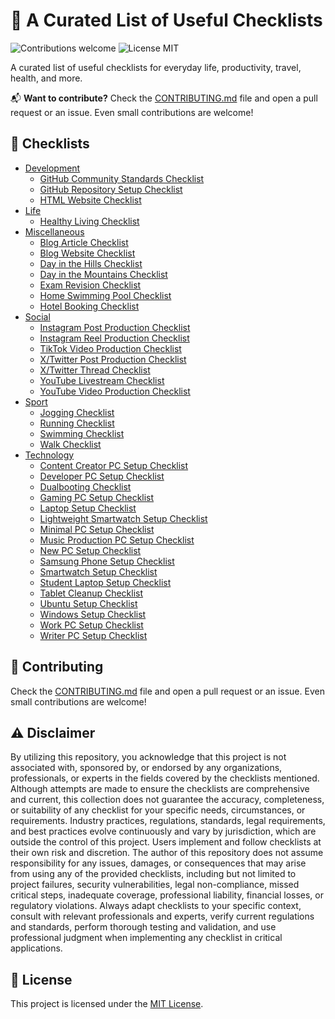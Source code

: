 # 🔨 A Curated List of Useful Checklists

<p>
  <img alt="Contributions welcome" src="https://img.shields.io/badge/Contributions-welcome-green">
  <img alt="License MIT" src="https://img.shields.io/badge/License-MIT-orange">
</p>

A curated list of useful checklists for everyday life, productivity, travel, health, and more.

📬 **Want to contribute?** Check the [CONTRIBUTING.md](CONTRIBUTING.md) file and open a pull request or an issue. Even small contributions are welcome!

## 🔨 Checklists

- [Development](Development)
  - [GitHub Community Standards Checklist](Development/GitHub_Community_Standards_Checklist.md)
  - [GitHub Repository Setup Checklist](Development/GitHub_Repository_Setup_Checklist.md)
  - [HTML Website Checklist](Development/HTML_Website_Checklist.md)
- [Life](Life)
  - [Healthy Living Checklist](Life/Healthy_Living_Checklist.md)
- [Miscellaneous](Miscellaneous)
  - [Blog Article Checklist](Miscellaneous/Blog_Article_Checklist.md)
  - [Blog Website Checklist](Miscellaneous/Blog_Website_Checklist.md)
  - [Day in the Hills Checklist](Miscellaneous/Day_in_the_Hills_Checklist.md)
  - [Day in the Mountains Checklist](Miscellaneous/Day_in_the_Mountains_Checklist.md)
  - [Exam Revision Checklist](Miscellaneous/Exam_Revision_Checklist.md)
  - [Home Swimming Pool Checklist](Miscellaneous/Home_Swimming_Pool_Checklist.md)
  - [Hotel Booking Checklist](Miscellaneous/Hotel_Booking_Checklist.md)
- [Social](Social)
  - [Instagram Post Production Checklist](Social/Instagram_Post_Production_Checklist.md)
  - [Instagram Reel Production Checklist](Social/Instagram_Reel_Production_Checklist.md)
  - [TikTok Video Production Checklist](Social/TikTok_Video_Production_Checklist.md)
  - [X/Twitter Post Production Checklist](Social/Twitter_Post_Production_Checklist.md)
  - [X/Twitter Thread Checklist](Social/Twitter_Thread_Checklist.md)
  - [YouTube Livestream Checklist](Social/YouTube_Livestream_Checklist.md)
  - [YouTube Video Production Checklist](Social/YouTube_Video_Production_Checklist.md)
- [Sport](Sport)
  - [Jogging Checklist](Sport/Jogging_Checklist.md)
  - [Running Checklist](Sport/Running_Checklist.md)
  - [Swimming Checklist](Sport/Swimming_Checklist.md)
  - [Walk Checklist](Sport/Walk_Checklist.md)
- [Technology](Technology)
  - [Content Creator PC Setup Checklist](Technology/Content_Creator_PC_Setup_Checklist.md)
  - [Developer PC Setup Checklist](Technology/Developer_PC_Setup_Checklist.md)
  - [Dualbooting Checklist](Technology/Dualbooting_Checklist.md)
  - [Gaming PC Setup Checklist](Technology/Gaming_PC_Setup_Checklist.md)
  - [Laptop Setup Checklist](Technology/Laptop_Setup_Checklist.md)
  - [Lightweight Smartwatch Setup Checklist](Technology/Lightweight_Smartwatch_Setup_Checklist.md)
  - [Minimal PC Setup Checklist](Technology/Minimal_PC_Setup_Checklist.md)
  - [Music Production PC Setup Checklist](Technology/Music_Production_PC_Setup_Checklist.md)
  - [New PC Setup Checklist](Technology/New_PC_Setup_Checklist.md)
  - [Samsung Phone Setup Checklist](Technology/Samsung_Phone_Setup_Checklist.md)
  - [Smartwatch Setup Checklist](Technology/Smartwatch_Setup_Checklist.md)
  - [Student Laptop Setup Checklist](Technology/Student_Laptop_Setup_Checklist.md)
  - [Tablet Cleanup Checklist](Technology/Tablet_Cleanup_Checklist.md)
  - [Ubuntu Setup Checklist](Technology/Ubuntu_Setup_Checklist.md)
  - [Windows Setup Checklist](Technology/Windows_Setup_Checklist.md)
  - [Work PC Setup Checklist](Technology/Work_PC_Setup_Checklist.md)
  - [Writer PC Setup Checklist](Technology/Writer_PC_Setup_Checklist.md)

## 🙏 Contributing

Check the [CONTRIBUTING.md](CONTRIBUTING.md) file and open a pull request or an issue. Even small contributions are welcome!

## ⚠️ Disclaimer

By utilizing this repository, you acknowledge that this project is not associated with, sponsored by, or endorsed by any organizations, professionals, or experts in the fields covered by the checklists mentioned. Although attempts are made to ensure the checklists are comprehensive and current, this collection does not guarantee the accuracy, completeness, or suitability of any checklist for your specific needs, circumstances, or requirements. Industry practices, regulations, standards, legal requirements, and best practices evolve continuously and vary by jurisdiction, which are outside the control of this project. Users implement and follow checklists at their own risk and discretion. The author of this repository does not assume responsibility for any issues, damages, or consequences that may arise from using any of the provided checklists, including but not limited to project failures, security vulnerabilities, legal non-compliance, missed critical steps, inadequate coverage, professional liability, financial losses, or regulatory violations. Always adapt checklists to your specific context, consult with relevant professionals and experts, verify current regulations and standards, perform thorough testing and validation, and use professional judgment when implementing any checklist in critical applications.

## 🎫 License

This project is licensed under the [MIT License](LICENSE.md).
